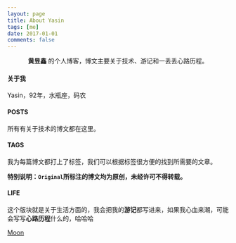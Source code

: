 ```yaml
---
layout: page
title: About Yasin
tags: [me]
date: 2017-01-01
comments: false
---
```

    
<center><b>黄昱鑫</b> 的个人博客，博文主要关于技术、游记和一丢丢心路历程。</center>

#### 关于我
Yasin，92年，水瓶座，码农

#### POSTS
所有有关于技术的博文都在这里。

#### TAGS
我为每篇博文都打上了标签，我们可以根据标签很方便的找到所需要的文章。

**特别说明：`Original`所标注的博文均为原创，未经许可不得转载。**

#### LIFE
这个版块就是关于生活方面的，我会把我的**游记**都写进来，如果我心血来潮，可能会写写**心路历程**什么的，哈哈哈


[Moon](https://taylantatli.github.io/Moon/ "模板地址")
